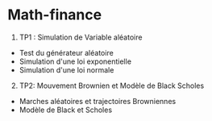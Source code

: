 # Math-finance
1. TP1 : Simulation de Variable aléatoire
<ul>
<li>Test du générateur aléatoire</li>
<li>Simulation d'une loi exponentielle</li>
<li>Simulation d'une loi normale</li>
</ul>


2. TP2: Mouvement Brownien et Modèle de Black Scholes
<ul>
<li>Marches aléatoires et trajectoires Browniennes</li>
<li>Modèle de Black et Scholes</li>
</ul>


